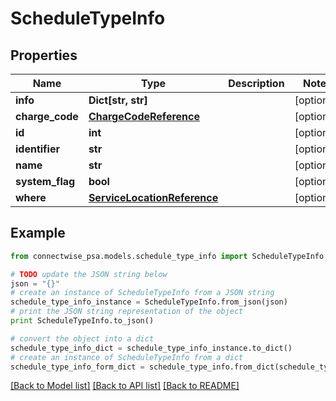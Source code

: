 # ScheduleTypeInfo


## Properties
Name | Type | Description | Notes
------------ | ------------- | ------------- | -------------
**info** | **Dict[str, str]** |  | [optional] 
**charge_code** | [**ChargeCodeReference**](ChargeCodeReference.md) |  | [optional] 
**id** | **int** |  | [optional] 
**identifier** | **str** |  | [optional] 
**name** | **str** |  | [optional] 
**system_flag** | **bool** |  | [optional] 
**where** | [**ServiceLocationReference**](ServiceLocationReference.md) |  | [optional] 

## Example

```python
from connectwise_psa.models.schedule_type_info import ScheduleTypeInfo

# TODO update the JSON string below
json = "{}"
# create an instance of ScheduleTypeInfo from a JSON string
schedule_type_info_instance = ScheduleTypeInfo.from_json(json)
# print the JSON string representation of the object
print ScheduleTypeInfo.to_json()

# convert the object into a dict
schedule_type_info_dict = schedule_type_info_instance.to_dict()
# create an instance of ScheduleTypeInfo from a dict
schedule_type_info_form_dict = schedule_type_info.from_dict(schedule_type_info_dict)
```
[[Back to Model list]](../README.md#documentation-for-models) [[Back to API list]](../README.md#documentation-for-api-endpoints) [[Back to README]](../README.md)


